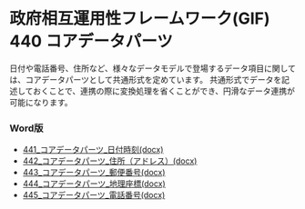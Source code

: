 # 政府相互運用性フレームワーク(GIF)  440 コアデータパーツ

日付や電話番号、住所など、様々なデータモデルで登場するデータ項目に関しては、コアデータパーツとして共通形式を定めています。
共通形式でデータを記述しておくことで、連携の際に変換処理を省くことができ、円滑なデータ連携が可能になります。

<!--
* [441_コアデータパーツ_日付時刻](md/441_core_dataparts_datetime.md)
* [442_コアデータパーツ_住所（アドレス）](md/442_core_dataparts_address.md)
* [443_コアデータパーツ_郵便番号](md/443_core_dataparts_postalcode.md)
* [444_コアデータパーツ_地理座標](md/444_core_dataparts_geography.md)
* [445_コアデータパーツ_電話番号](md/445_core_dataparts_phonenumber.md)
-->

### Word版

* [441_コアデータパーツ_日付時刻(docx)](docx/441_コアデータパーツ_日付時刻.docx)
* [442_コアデータパーツ_住所（アドレス）(docx)](docx/442_コアデータパーツ_住所（アドレス）.docx)
* [443_コアデータパーツ_郵便番号(docx)](docx/443_コアデータパーツ_郵便番号.docx)
* [444_コアデータパーツ_地理座標(docx)](docx/444_コアデータパーツ_地理座標.docx)
* [445_コアデータパーツ_電話番号(docx)](docx/445_コアデータパーツ_電話番号.docx)
